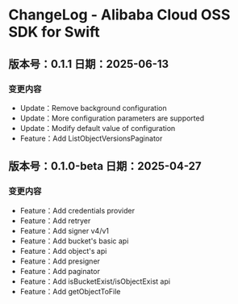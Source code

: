 # ChangeLog - Alibaba Cloud OSS SDK for Swift

## 版本号：0.1.1 日期：2025-06-13
### 变更内容
- Update：Remove background configuration
- Update：More configuration parameters are supported
- Update：Modify default value of configuration
- Feature：Add ListObjectVersionsPaginator

## 版本号：0.1.0-beta 日期：2025-04-27
### 变更内容
- Feature：Add credentials provider
- Feature：Add retryer
- Feature：Add signer v4/v1
- Feature：Add bucket's basic api
- Feature：Add object's api
- Feature：Add presigner
- Feature：Add paginator
- Feature：Add isBucketExist/isObjectExist api
- Feature：Add getObjectToFile